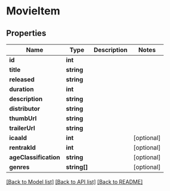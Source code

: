 # MovieItem

## Properties
Name | Type | Description | Notes
------------ | ------------- | ------------- | -------------
**id** | **int** |  | 
**title** | **string** |  | 
**released** | **string** |  | 
**duration** | **int** |  | 
**description** | **string** |  | 
**distributor** | **string** |  | 
**thumbUrl** | **string** |  | 
**trailerUrl** | **string** |  | 
**icaaId** | **int** |  | [optional] 
**rentrakId** | **int** |  | [optional] 
**ageClassification** | **string** |  | [optional] 
**genres** | **string[]** |  | [optional] 

[[Back to Model list]](../../README.md#documentation-for-models) [[Back to API list]](../../README.md#documentation-for-api-endpoints) [[Back to README]](../../README.md)

